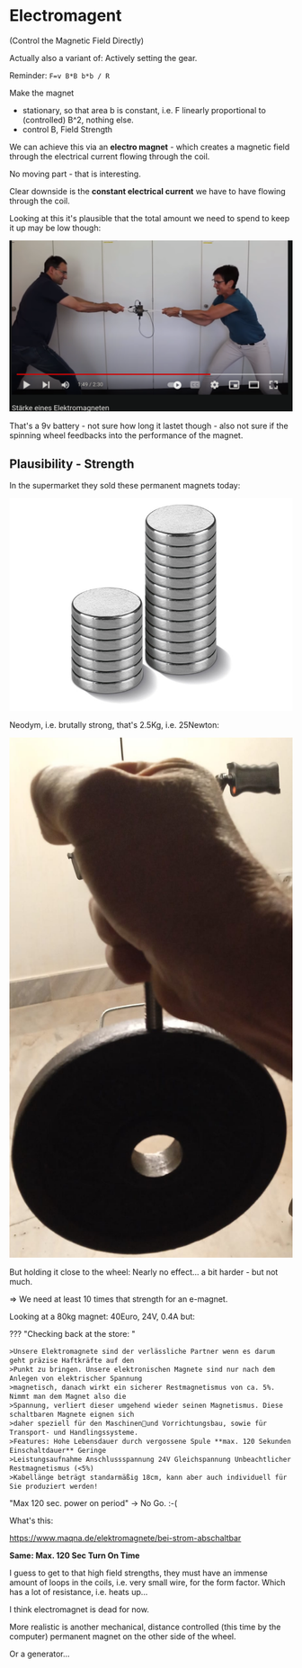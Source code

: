# Electromagent

(Control the Magnetic Field Directly)

Actually also a variant of: Actively setting the gear.

Reminder: `F=v B*B b*b / R`

Make the magnet

- stationary, so that area b is constant, i.e. F linearly proportional to (controlled) B^2, nothing else.
- control B, Field Strength

We can achieve this via an **electro magnet** - which creates a magnetic field through the
electrical current flowing through the coil.

No moving part - that is interesting.

Clear downside is the **constant electrical current** we have to have flowing through the coil. 

Looking at this it's plausible that the total amount we need to spend to keep it up may be low
though:

[![](./img/em1.png)](https://www.youtube.com/watch?v=o2YPaNhMQ2g)

That's a 9v battery - not sure how long it lastet though - also not sure if the spinning wheel
feedbacks into the performance of the magnet.


## Plausibility - Strength

In the supermarket they sold these permanent magnets today: 

![](./img/neod1.png)

Neodym, i.e. brutally strong, that's 2.5Kg, i.e. 25Newton:

![](./img/lift.png)


But holding it close to the wheel: Nearly no effect... a bit harder - but not much.

=> We need at least 10 times that strength for an e-magnet.


Looking at a 80kg magnet: 40Euro, 24V, 0.4A but:

??? "Checking back at the store: "

    >Unsere Elektromagnete sind der verlässliche Partner wenn es darum geht präzise Haftkräfte auf den
    >Punkt zu bringen. Unsere elektronischen Magnete sind nur nach dem Anlegen von elektrischer Spannung
    >magnetisch, danach wirkt ein sicherer Restmagnetismus von ca. 5%. Nimmt man dem Magnet also die
    >Spannung, verliert dieser umgehend wieder seinen Magnetismus. Diese schaltbaren Magnete eignen sich
    >daher speziell für den Maschinenund Vorrichtungsbau, sowie für Transport- und Handlingssysteme.
    >Features: Hohe Lebensdauer durch vergossene Spule **max. 120 Sekunden Einschaltdauer** Geringe
    >Leistungsaufnahme Anschlussspannung 24V Gleichspannung Unbeachtlicher Restmagnetismus (<5%)
    >Kabellänge beträgt standarmäßig 18cm, kann aber auch individuell für Sie produziert werden!


"Max 120 sec. power on period" -> No Go. :-(

What's this: 

https://www.maqna.de/elektromagnete/bei-strom-abschaltbar

**Same:  Max. 120 Sec Turn On Time**

I guess to get to that high field strengths, they must have an immense amount of loops in the coils,
i.e. very small wire, for the form factor. Which has a lot of resistance, i.e. heats up...


I think electromagnet is dead for now.


More realistic is another mechanical, distance controlled (this time by the computer) permanent
magnet on the other side of the wheel.

Or a generator...


